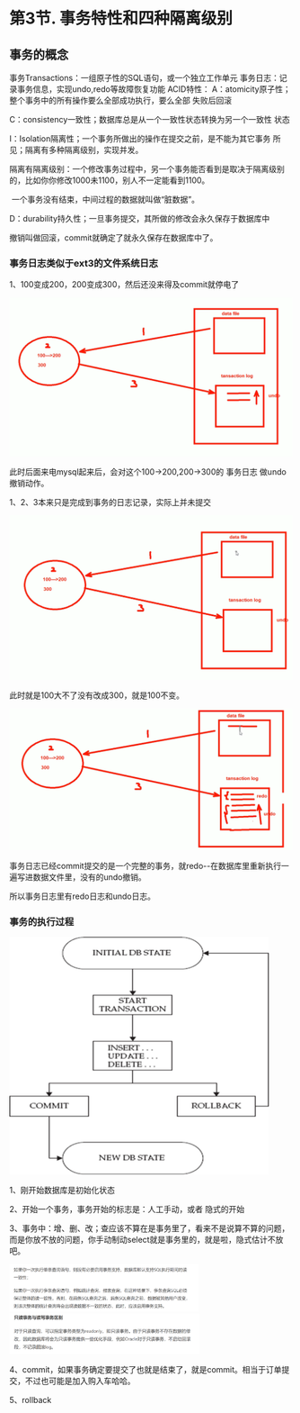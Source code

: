 # 第3节. 事务特性和四种隔离级别



## 事务的概念

事务Transactions：一组原子性的SQL语句，或一个独立工作单元
事务日志：记录事务信息，实现undo,redo等故障恢复功能
ACID特性：
A：atomicity原子性；整个事务中的所有操作要么全部成功执行，要么全部 失败后回滚

C：consistency一致性；数据库总是从一个一致性状态转换为另一个一致性 状态

I：Isolation隔离性；一个事务所做出的操作在提交之前，是不能为其它事务 所见；隔离有多种隔离级别，实现并发。

​		隔离有隔离级别：一个修改事务过程中，另一个事务能否看到是取决于隔离级别的，比如你你修改1000未1100，别人不一定能看到1100。

​		一个事务没有结束，中间过程的数据就叫做“脏数据”。

D：durability持久性；一旦事务提交，其所做的修改会永久保存于数据库中



撤销叫做回滚，commit就确定了就永久保存在数据库中了。



### 事务日志类似于ext3的文件系统日志



1、100变成200，200变成300，然后还没来得及commit就停电了

![image-20230703172340287](3-事务特性和四种隔离级别.assets/image-20230703172340287.png)

此时后面来电mysql起来后，会对这个100->200,200->300的 事务日志 做undo撤销动作。

1、2、3本来只是完成到事务的日志记录，实际上并未提交

![image-20230703171401191](3-事务特性和四种隔离级别.assets/image-20230703171401191.png)

此时就是100大不了没有改成300，就是100不变。





![image-20230703181216268](3-事务特性和四种隔离级别.assets/image-20230703181216268.png)

事务日志已经commit提交的是一个完整的事务，就redo--在数据库里重新执行一遍写进数据文件里，没有的undo撤销。

所以事务日志里有redo日志和undo日志。





### 事务的执行过程

<img src="3-事务特性和四种隔离级别.assets/image-20230703182120895.png" alt="image-20230703182120895" style="zoom:50%;" />



1、刚开始数据库是初始化状态

2、开始一个事务，事务开始的标志是：人工手动，或者 隐式的开始

3、事务中：增、删、改；查应该不算在是事务里了，看来不是说算不算的问题，而是你放不放的问题，你手动制动select就是事务里的，就是啦，隐式估计不放吧。

<img src="3-事务特性和四种隔离级别.assets/image-20230703182602275.png" alt="image-20230703182602275" style="zoom:33%;" />

<img src="3-事务特性和四种隔离级别.assets/image-20230703182722786.png" alt="image-20230703182722786" style="zoom:33%;" />

4、commit，如果事务确定要提交了也就是结束了，就是commit。相当于订单提交，不过也可能是加入购入车哈哈。

5、rollback
